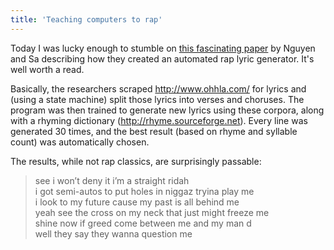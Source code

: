 ```yaml
---
title: 'Teaching computers to rap'
---
```


Today I was lucky enough to stumble on [this fascinating paper](http://nlp.stanford.edu/courses/cs224n/2009/fp/5.pdf) by Nguyen and Sa describing how they created an automated rap lyric generator. It's well worth a read.

<!-- excerpt -->

Basically, the researchers scraped <http://www.ohhla.com/> for lyrics and (using a state machine) split those lyrics into verses and choruses. The program was then trained to generate new lyrics using these corpora, along with a rhyming dictionary (<http://rhyme.sourceforge.net>). Every line was generated 30 times, and the best result (based on rhyme and syllable count) was automatically chosen.

The results, while not rap classics, are surprisingly passable:

> see i won’t deny it i’m a straight ridah<br>
> i got semi-autos to put holes in niggaz tryina play me<br>
> i look to my future cause my past is all behind me<br>
> yeah see the cross on my neck that just might freeze me<br>
> shine now if greed come between me and my man d<br>
> well they say they wanna question me
